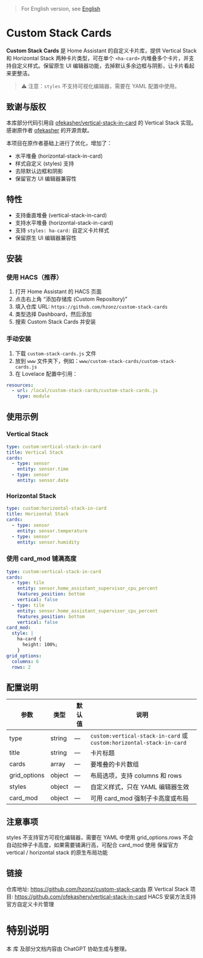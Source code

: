 > For English version, see [English](README.en.md)

# Custom Stack Cards

**Custom Stack Cards** 是 Home Assistant 的自定义卡片库，提供 Vertical Stack 和 Horizontal Stack 两种卡片类型，可在单个 `<ha-card>` 内堆叠多个卡片，并支持自定义样式。保留原生 UI 编辑器功能，去掉默认多余边框与阴影，让卡片看起来更整洁。

> ⚠️ 注意：`styles` 不支持可视化编辑器，需要在 YAML 配置中使用。

## 致谢与版权

本库部分代码引用自 [ofekasher/vertical-stack-in-card](https://github.com/ofekashery/vertical-stack-in-card) 的 Vertical Stack 实现。感谢原作者 [ofekasher](https://github.com/ofekasher) 的开源贡献。

本项目在原作者基础上进行了优化，增加了：
- 水平堆叠 (horizontal-stack-in-card)
- 样式自定义 (styles) 支持
- 去除默认边框和阴影
- 保留官方 UI 编辑器兼容性

## 特性

- 支持垂直堆叠 (vertical-stack-in-card)
- 支持水平堆叠 (horizontal-stack-in-card)
- 支持 `styles: ha-card:` 自定义卡片样式
- 保留原生 UI 编辑器兼容性

## 安装

### 使用 HACS（推荐）

1. 打开 Home Assistant 的 HACS 页面
2. 点击右上角 “添加存储库 (Custom Repository)”
3. 填入仓库 URL: `https://github.com/hzonz/custom-stack-cards`
4. 类型选择 Dashboard，然后添加
5. 搜索 Custom Stack Cards 并安装

### 手动安装

1. 下载 `custom-stack-cards.js` 文件
2. 放到 `www` 文件夹下，例如：`www/custom-stack-cards/custom-stack-cards.js`
3. 在 Lovelace 配置中引用：
```yaml
resources:
  - url: /local/custom-stack-cards/custom-stack-cards.js
    type: module
```
## 使用示例

### Vertical Stack
```yaml
type: custom:vertical-stack-in-card
title: Vertical Stack
cards:
  - type: sensor
    entity: sensor.time
  - type: sensor
    entity: sensor.date
```
### Horizontal Stack
```yaml
type: custom:horizontal-stack-in-card
title: Horizontal Stack
cards:
  - type: sensor
    entity: sensor.temperature
  - type: sensor
    entity: sensor.humidity
```
### 使用 card_mod 铺满高度
```yaml
type: custom:vertical-stack-in-card
cards:
  - type: tile
    entity: sensor.home_assistant_supervisor_cpu_percent
    features_position: bottom
    vertical: false
  - type: tile
    entity: sensor.home_assistant_supervisor_cpu_percent
    features_position: bottom
    vertical: false
card_mod:
  style: |
    ha-card {
      height: 100%;
    }
grid_options:
  columns: 6
  rows: 2
```
## 配置说明
| 参数            | 类型     | 默认值 | 说明                                                                  |
| ------------- | ------ | --- | ------------------------------------------------------------------- |
| type          | string | —   | `custom:vertical-stack-in-card` 或 `custom:horizontal-stack-in-card` |
| title         | string | —   | 卡片标题                                                                |
| cards         | array  | —   | 要堆叠的卡片数组                                                            |
| grid\_options | object | —   | 布局选项，支持 columns 和 rows                                              |
| styles        | object | —   | 自定义样式，只在 YAML 编辑器生效                                                 |
| card\_mod     | object | —   | 可用 card\_mod 强制子卡高度或布局                                              |

## 注意事项
styles 不支持官方可视化编辑器，需要在 YAML 中使用
grid_options.rows 不会自动拉伸子卡高度，如果需要铺满行高，可配合 card_mod 使用
保留官方 vertical / horizontal stack 的原生布局功能

## 链接
仓库地址: https://github.com/hzonz/custom-stack-cards
原 Vertical Stack 项目: https://github.com/ofekashery/vertical-stack-in-card
HACS 安装方法支持官方自定义卡片管理

# 特别说明
本 库 及部分文档内容由 ChatGPT 协助生成与整理。
